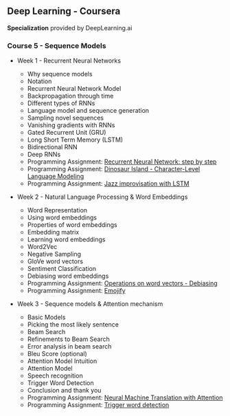 ## Deep Learning - Coursera
**Specialization** provided by DeepLearning.ai

### Course 5 - Sequence Models

- Week 1 - Recurrent Neural Networks
  - Why sequence models
  - Notation
  - Recurrent Neural Network Model
  - Backpropagation through time
  - Different types of RNNs
  - Language model and sequence generation
  - Sampling novel sequences
  - Vanishing gradients with RNNs
  - Gated Recurrent Unit (GRU)
  - Long Short Term Memory (LSTM)
  - Bidirectional RNN
  - Deep RNNs
  - Programming Assignment: [Recurrent Neural Network: step by step](https://github.com/bhunkeler/DataScienceCoursera/blob/master/Deep%20Learning%20-%20Deeplearning.ai/005_Sequence_Models/Week%201/Programming%20Assignment/Building%20a%20Recurrent%20Neural%20Network%20-%20Step%20by%20Step/Building%2Ba%2BRecurrent%2BNeural%2BNetwork%2B-%2BStep%2Bby%2BStep%2B-%2Bv3.ipynb)
  - Programming Assignment: [Dinosaur Island - Character-Level Language Modeling](https://github.com/bhunkeler/DataScienceCoursera/blob/master/Deep%20Learning%20-%20Deeplearning.ai/005_Sequence_Models/Week%201/Programming%20Assignment/Dinosaur%20Island%20--%20Character-level%20language%20model/Dinosaurus%2BIsland%2B--%2BCharacter%2Blevel%2Blanguage%2Bmodel%2Bfinal%2B-%2Bv3.ipynb)
  - Programming Assignment: [Jazz improvisation with LSTM](https://github.com/bhunkeler/DataScienceCoursera/blob/master/Deep%20Learning%20-%20Deeplearning.ai/005_Sequence_Models/Week%201/Programming%20Assignment/Jazz%20improvisation%20with%20LSTM/Improvise%2Ba%2BJazz%2BSolo%2Bwith%2Ban%2BLSTM%2BNetwork%2B-%2Bv1.ipynb)

- Week 2 - Natural Language Processing & Word Embeddings
  - Word Representation
  - Using word embeddings
  - Properties of word embeddings
  - Embedding matrix
  - Learning word embeddings
  - Word2Vec
  - Negative Sampling
  - GloVe word vectors
  - Sentiment Classification
  - Debiasing word embeddings
  - Programming Assignment: [Operations on word vectors - Debiasing](https://github.com/bhunkeler/DataScienceCoursera/blob/master/Deep%20Learning%20-%20Deeplearning.ai/005_Sequence_Models/Week%202/Programming%20Assignment/Operations_on_word_vectors/Operations%2Bon%2Bword%2Bvectors%2B-%2Bv2.ipynb)
  - Programming Assignment: [Emojify](https://github.com/bhunkeler/DataScienceCoursera/blob/master/Deep%20Learning%20-%20Deeplearning.ai/005_Sequence_Models/Week%202/Programming%20Assignment/Emojify/Emojify%2B-%2Bv2.ipynb)
  
- Week 3 - Sequence models & Attention mechanism
  - Basic Models
  - Picking the most likely sentence
  - Beam Search
  - Refinements to Beam Search
  - Error analysis in beam search
  - Bleu Score (optional)
  - Attention Model Intuition
  - Attention Model
  - Speech recognition
  - Trigger Word Detection
  - Conclusion and thank you
  - Programming Assignment: [Neural Machine Translation with Attention](https://github.com/bhunkeler/DataScienceCoursera/blob/master/Deep%20Learning%20-%20Deeplearning.ai/005_Sequence_Models/Week%203/Programming%20Assignment/Machine%20Translation/Neural%2Bmachine%2Btranslation%2Bwith%2Battention%2B-%2Bv3.ipynb)
  - Programming Assignment: [Trigger word detection](https://github.com/bhunkeler/DataScienceCoursera/blob/master/Deep%20Learning%20-%20Deeplearning.ai/005_Sequence_Models/Week%203/Programming%20Assignment/Trigger%20Word%20Detection/Trigger%2Bword%2Bdetection%2B-%2Bv1.ipynb)

